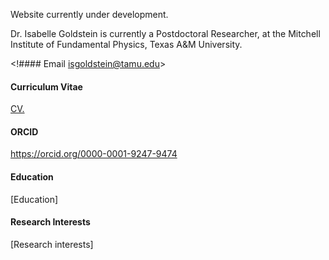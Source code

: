 Website currently under development. 

Dr. Isabelle Goldstein is currently a Postdoctoral Researcher, at the Mitchell Institute of Fundamental Physics, Texas A&M University.

<!#### Email
isgoldstein@tamu.edu>

#### Curriculum Vitae
<a href="https://isabelle-goldstein.github.io/folder/GoldsteinCV_v2.pdf" target="_blank">CV.</a>

#### ORCID 
https://orcid.org/0000-0001-9247-9474

#### Education
[Education]

#### Research Interests
[Research interests]
